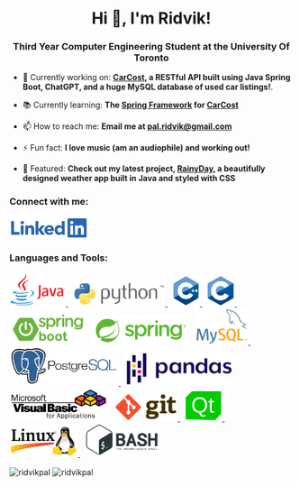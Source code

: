 <h1 align="center">Hi 👋, I'm Ridvik! </h1>
<h3 align="center">Third Year Computer Engineering Student at the University Of Toronto</h3>

- 🔭 Currently working on: **[CarCost](https://github.com/ridvikpal/CarCost), a RESTful API built using Java Spring Boot, ChatGPT, and a huge MySQL database of used car listings!**.

- 📚 Currently learning: **The [Spring Framework](https://spring.io/) for [CarCost](https://github.com/ridvikpal/CarCost)**
 
- 📫 How to reach me: **Email me at [pal.ridvik@gmail.com](pal.ridvik@gmail.com)**

- ⚡ Fun fact: **I love music (am an audiophile) and working out!**

- 🚩 Featured: **Check out my latest project, [RainyDay](https://github.com/ridvikpal/RainyDay), a beautifully designed weather app built in Java and styled with CSS**

<h3 align="left">Connect with me:</h3>
<p align="left">
<a href="https://www.linkedin.com/in/ridvik-pal/" target="blank"><img align="center" src="icons_outlined/linkedin_logo_outlined.png" alt="ridvikpal" height="40" width=auto /></a>
</p>

<h3 align="left">Languages and Tools:</h3>

<p align="left">
    <a href="https://www.java.com" target="_blank" rel="noreferrer"> <img src="icons_outlined/java_icon_outlined.png" alt="java" width=auto height="60"/> </a>
    &nbsp;
    <a href="https://www.python.org" target="_blank" rel="noreferrer"> <img src="icons_outlined/python_logo_outlined.png" alt="python" width=auto height="45"/> </a>
    &nbsp;
    <a href="https://www.w3schools.com/cpp/" target="_blank" rel="noreferrer"> <img src="icons_outlined/C++_logo.png" alt="cplusplus" width=auto height="55"/> </a>
    &nbsp;
    <a href="https://www.cprogramming.com/" target="_blank" rel="noreferrer"> <img src="icons_outlined/C_logo_outlined.png" alt="c" width=auto height="55"/> </a>
    &nbsp;
    <a href="https://spring.io/projects/spring-boot" target="_blank" rel="noreferrer"> <img src="icons_outlined/spring_boot_logo_outlined.png" alt="bash" width=auto height="60"/></a>
    &nbsp;
    <a href="https://spring.io/projects/spring-framework" target="_blank" rel="noreferrer"> <img src="icons_outlined/spring_logo_outlined.png" alt="bash" width=auto height="50"/></a>
    &nbsp;
    <a href="https://www.mysql.com/" target="_blank" rel="noreferrer"> <img src="icons_outlined/mysql_logo_outlined.png" alt="mysql" width=auto height="65"/> </a>
    &nbsp;
    <a href="https://www.postgresql.org/" target="_blank" rel="noreferrer"> <img src="icons_outlined/postgresql_logo_outlined.png" alt="mysql" width=auto height="70"/> </a>
    &nbsp;
    <a href="" target="_blank" rel="noreferrer"> <img src="icons_outlined/pandas_logo_outlined.png" alt="bash" width=auto height="60"/></a>
    &nbsp;
    <a href="https://learn.microsoft.com/en-us/office/vba/library-reference/concepts/getting-started-with-vba-in-office" target="_blank" rel="noreferrer"> <img src="icons_outlined/vba_logo_outlined.png" alt="bash" width=auto height="60"/></a>
    &nbsp;
    <a href="https://git-scm.com/" target="_blank" rel="noreferrer"> <img src="icons_outlined/git_icon_outlined.png" alt="git" width=auto height="50"/> </a>
    &nbsp;
    <a href="https://www.qt.io/" target="_blank" rel="noreferrer"> <img src="icons_outlined/qt_logo_outlined.png" alt="qt" width=auto height="55"/> </a>
    &nbsp;
    <a href="https://www.linux.com/what-is-linux/" target="_blank" rel="noreferrer"> <img src="icons_outlined/linux_logo_outlined.png" alt="linux" width=auto height="55"/> </a>
    &nbsp;
    <a href="https://www.gnu.org/software/bash/" target="_blank" rel="noreferrer"> <img src="icons_outlined/bash_icon_outlined.png" alt="bash" width=auto height="60"/></a>
    &nbsp;
</p>

<p>
    <img align="center" src="https://github-readme-stats.vercel.app/api/top-langs?username=ridvikpal&show_icons=true&locale=en&layout=compact" alt="ridvikpal" />
    <img align="center" src="https://github-readme-streak-stats.herokuapp.com/?user=ridvikpal&" alt="ridvikpal" />
</p>

<!-- <p>&nbsp;<img align="center" src="https://github-readme-stats.vercel.app/api?username=ridvikpal&show_icons=true&locale=en" alt="ridvikpal" /></p> -->